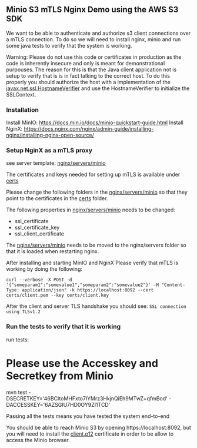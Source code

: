 ## Minio S3 mTLS Nginx Demo using the AWS S3 SDK

We want to be able to authenticate and authorize s3 client connections over a mTLS connection. To do so we will need to install nginx, minio and run some java tests to verify that the system is working.

Warning: Please do not use this code or certificates in production as the code is  inherently insecure and only is meant for demonstrational purpouses. The reason for this is that the Java client application not is setup to verify that is is in fact talking to the correct host. To do this properly you should authorize the host with a implementation of the [javax.net.ssl.HostnameVerifier](https://www.programcreek.com/java-api-examples/?class=javax.net.ssl.HostnameVerifier&method=verify) and use the HostnameVerifier to initialize the SSLContext.

### Installation

Install MinIO: https://docs.min.io/docs/minio-quickstart-guide.html
Install NginX: https://docs.nginx.com/nginx/admin-guide/installing-nginx/installing-nginx-open-source/

### Setup NginX as a mTLS proxy
see server template: [nginx/servers/minio](./nginx/servers/minio)

The certificates and keys needed for setting up mTLS is available under [certs](./certs)

Please change the following folders in the [nginx/servers/minio](./nginx/servers/minio) so that they point to the certificates in the [certs](./certs) folder.

The following properties in [nginx/servers/minio](./nginx/servers/minio) needs to be changed:

- ssl_certificate
- ssl_certificate_key
- ssl_client_certificate

The [nginx/servers/minio](./nginx/servers/minio) needs to be moved to the nginx/servers folder so that it is loaded when restarting nginx.

After installing and starting MinIO and NginX Please verify that mTLS is working by doing the following:

    curl --verbose -X POST -d '{"someparam1":"somevalue1","someparam2":"somevalue2"}' -H "Content-Type: application/json" -k https://localhost:8092 --cert certs/client.pem --key certs/client.key

After the client and server TLS handshake you should see: `SSL connection using TLSv1.2`

### Run the tests to verify that it is working

run tests:
# Please use the Accesskey and Secretkey from Minio
mvn test -DSECRETKEY='46BCItoMHFxto7lYMrz3HkjnQiEh9MTwZ+qfmBod' -DACCESSKEY='6AZSGIU7HD0OY9ZI1TCD'

Passing all the tests means you have tested the system end-to-end

You should be able to reach Minio S3 by opening https://localhost:8092, but you will need to install the [client.p12](certs/client.p12) certificate in order to be allow to access the Minio browser.
